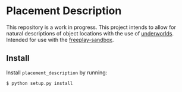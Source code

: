 # Placement Description

This repository is a work in progress. This project intends to allow for
 natural descriptions of object locations with the use of 
 [underworlds](https://github.com/underworlds-robot/underworlds). 
 Intended for use with the [freeplay-sandbox](https://github.com/freeplay-sandbox).
 
## Install

Install ``placement_description`` by running:

    $ python setup.py install
